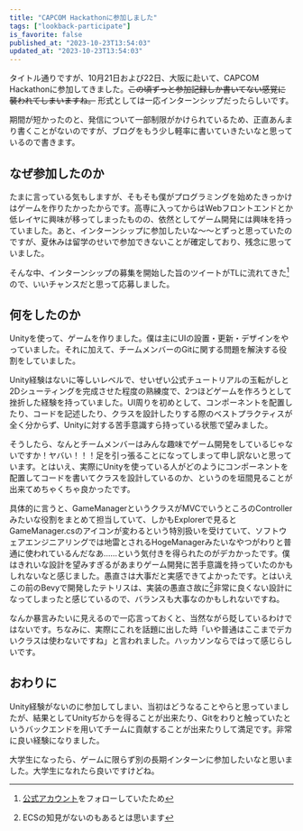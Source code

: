 ```yaml
---
title: "CAPCOM Hackathonに参加しました"
tags: ["lookback-participate"]
is_favorite: false
published_at: "2023-10-23T13:54:03"
updated_at: "2023-10-23T13:54:03"
---
```


タイトル通りですが、10月21日および22日、大阪に赴いて、CAPCOM Hackathonに参加してきました。~~この頃ずっと参加記録しか書いてない感覚に襲われてしまいますね。~~ 形式としては一応インターンシップだったらしいです。

期間が短かったのと、発信について一部制限がかけられているため、正直あんまり書くことがないのですが、ブログをもう少し軽率に書いていきたいなと思っているので書きます。

## なぜ参加したのか

たまに言っている気もしますが、そもそも僕がプログラミングを始めたきっかけはゲームを作りたかったからです。高専に入ってからはWebフロントエンドとか低レイヤに興味が移ってしまったものの、依然としてゲーム開発には興味を持っていました。あと、インターンシップに参加したいな～～とずっと思っていたのですが、夏休みは留学のせいで参加できないことが確定しており、残念に思っていました。

そんな中、インターンシップの募集を開始した旨のツイートがTLに流れてきた[^1]ので、いいチャンスだと思って応募しました。

## 何をしたのか

Unityを使って、ゲームを作りました。僕は主にUIの設置・更新・デザインをやっていました。それに加えて、チームメンバーのGitに関する問題を解決する役割をしていました。

Unity経験はないに等しいレベルで、せいぜい公式チュートリアルの玉転がしと2Dシューティングを完成させた程度の熟練度で、2つほどゲームを作ろうとして挫折した経験を持っていました。UI周りを初めとして、コンポーネントを配置したり、コードを記述したり、クラスを設計したりする際のベストプラクティスが全く分からず、Unityに対する苦手意識すら持っている状態で望みました。

そうしたら、なんとチームメンバーはみんな趣味でゲーム開発をしているじゃないですか！ヤバい！！！足を引っ張ることになってしまって申し訳ないと思っています。とはいえ、実際にUnityを使っている人がどのようにコンポーネントを配置してコードを書いてクラスを設計しているのか、というのを垣間見ることが出来てめちゃくちゃ良かったです。

具体的に言うと、GameManagerというクラスがMVCでいうところのControllerみたいな役割をまとめて担当していて、しかもExplorerで見るとGameManager.csのアイコンが変わるという特別扱いを受けていて、ソフトウェアエンジニアリングでは地雷とされるHogeManagerみたいなやつがわりと普通に使われているんだなあ……という気付きを得られたのがデカかったです。僕はきれいな設計を望みすぎるがあまりゲーム開発に苦手意識を持っていたのかもしれないなと感じました。愚直さは大事だと実感できてよかったです。とはいえこの前のBevyで開発したテトリスは、実装の愚直さ故に[^2]非常に良くない設計になってしまったと感じているので、バランスも大事なのかもしれないですね。

なんか暴言みたいに見えるので一応言っておくと、当然ながら貶しているわけではないです。ちなみに、実際にこれを話題に出した時「いや普通はここまでデカいクラスは使わないですね」と言われました。ハッカソンならではって感じらしいです。

## おわりに

Unity経験がないのに参加してしまい、当初はどうなることやらと思っていましたが、結果としてUnityぢからを得ることが出来たり、Gitをわりと触っていたというバックエンドを用いてチームに貢献することが出来たりして満足です。非常に良い経験になりました。

大学生になったら、ゲームに限らず別の長期インターンに参加したいなと思いました。大学生になれたら良いですけどね。

[^1]: [公式アカウント](https://twitter.com/CAPCOM_RandD)をフォローしていたため
[^2]: ECSの知見がないのもあるとは思います
